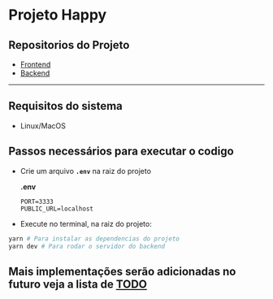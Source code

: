 # Projeto Happy

## Repositorios do Projeto

- [Frontend](https://github.com/gustavo8000br/happy/tree/dev)
- [Backend](https://github.com/gustavo8000br/backend-happy/tree/dev)

___

## Requisitos do sistema

- Linux/MacOS

## Passos necessários para executar o codigo

- Crie um arquivo **``.env``** na raiz do projeto

  **.env**

    ```.env
    PORT=3333
    PUBLIC_URL=localhost
    ```

- Execute no terminal, na raiz do projeto:

```bash
yarn # Para instalar as dependencias do projeto
yarn dev # Para rodar o servidor do backend
```

## Mais implementações serão adicionadas no futuro veja a lista de [TODO](https://github.com/gustavo8000br/happy/blob/dev/TODO.md)
